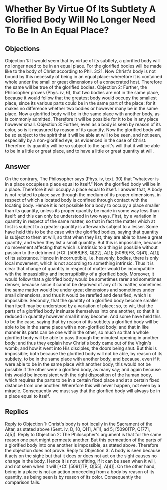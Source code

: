 # Whether By Virtue Of Its Subtlety A Glorified Body Will No Longer Need To Be In An Equal Place?
## Objections
Objection 1: It would seem that by virtue of its subtlety, a glorified body will no longer need to be in an equal place. For the glorified bodies will be made like to the body of Christ according to Phil. 3:21. Now Christ's body is not bound by this necessity of being in an equal place: wherefore it is contained whole under the small or great dimensions of a consecrated host. Therefore the same will be true of the glorified bodies.
Objection 2: Further, the Philosopher proves (Phys. iv, 6), that two bodies are not in the same place, because it would follow that the greatest body would occupy the smallest place, since its various parts could be in the same part of the place: for it makes no difference whether two bodies or however many be in the same place. Now a glorified body will be in the same place with another body, as is commonly admitted. Therefore it will be possible for it to be in any place however small.
Objection 3: Further, even as a body is seen by reason of its color, so is it measured by reason of its quantity. Now the glorified body will be so subject to the spirit that it will be able at will to be seen, and not seen, especially by a non-glorified eye, as evidenced in the case of Christ. Therefore its quantity will be so subject to the spirit's will that it will be able to be in a little or great place, and to have a little or great quantity at will.
## Answer
On the contrary, The Philosopher says (Phys. iv, text. 30) that "whatever is in a place occupies a place equal to itself." Now the glorified body will be in a place. Therefore it will occupy a place equal to itself.
I answer that, A body is not related to place save through the medium of its proper dimensions, in respect of which a located body is confined through contact with the locating body. Hence it is not possible for a body to occupy a place smaller than its quantity, unless its proper quantity be made in some way less than itself: and this can only be understood in two ways. First, by a variation in quantity in respect of the same matter, so that in fact the matter which at first is subject to a greater quantity is afterwards subject to a lesser. Some have held this to be the case with the glorified bodies, saying that quantity is subject to them at will, so that when they list, they are able to have a great quantity, and when they list a small quantity. But this is impossible, because no movement affecting that which is intrinsic to a thing is possible without passion to the detriment [*Cf. [5088]FS, Q[22], A[1]; [5089]FS, Q[41], A[1]] of its substance. Hence in incorruptible, i.e. heavenly, bodies, there is only local movement, which is not according to something intrinsic. Thus it is clear that change of quantity in respect of matter would be incompatible with the impassibility and incorruptibility of a glorified body. Moreover, it would follow that a glorified body would be sometimes rarer and sometimes denser, because since it cannot be deprived of any of its matter, sometimes the same matter would be under great dimensions and sometimes under small dimensions, and thus it would be rarefied and densified, which is impossible. Secondly, that the quantity of a glorified body become smaller than itself may be understood by a variation of place; so, to wit, that the parts of a glorified body insinuate themselves into one another, so that it is reduced in quantity however small it may become. And some have held this to be the case, saying that by reason of its subtlety a glorified body will be able to be in the same place with a non-glorified body: and that in like manner its parts can be one within the other, so much so that a whole glorified body will be able to pass through the minutest opening in another body: and thus they explain how Christ's body came out of the Virgin's womb; and how it went into His disciples, the doors being shut. But this is impossible; both because the glorified body will not be able, by reason of its subtlety, to be in the same place with another body, and because, even if it were able to be in the same place with another body, this would not be possible if the other were a glorified body, as many say; and again because this would be inconsistent with the right disposition of the human body, which requires the parts to be in a certain fixed place and at a certain fixed distance from one another. Wherefore this will never happen, not even by a miracle. Consequently we must say that the glorified body will always be in a place equal to itself.
## Replies
Reply to Objection 1: Christ's body is not locally in the Sacrament of the Altar, as stated above (Sent. iv, D, 10, Q[1], A[1], ad 5; [5090]TP, Q[77], A[5]).
Reply to Objection 2: The Philosopher's argument is that for the same reason one part might permeate another. But this permeation of the parts of a glorified body into one another is impossible, as stated above. Therefore the objection does not prove.
Reply to Objection 3: A body is seen because it acts on the sight: but that it does or does not act on the sight causes no change in the body. Hence it is not unfitting, if it can be seen when it will, and not seen when it will [*Cf. [5091]TP, Q[55], A[4]]. On the other hand, being in a place is not an action proceeding from a body by reason of its quantity, as being seen is by reason of its color. Consequently the comparison fails.